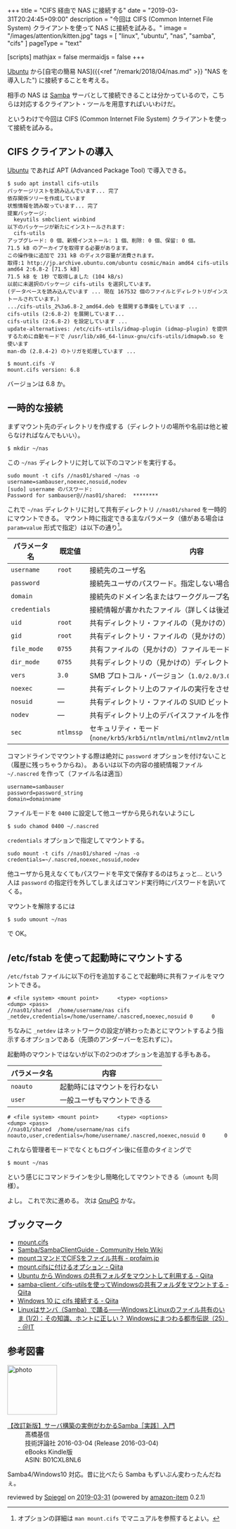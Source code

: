 +++
title = "CIFS 経由で NAS に接続する"
date = "2019-03-31T20:24:45+09:00"
description = "今回は CIFS (Common Internet File System) クライアントを使って NAS に接続を試みる。"
image = "/images/attention/kitten.jpg"
tags = [ "linux", "ubuntu", "nas", "samba", "cifs" ]
pageType = "text"

[scripts]
  mathjax = false
  mermaidjs = false
+++

[Ubuntu] から[自宅の簡易 NAS]({{<ref "/remark/2018/04/nas.md" >}} "NAS を導入した") に接続することを考える。

相手の NAS は [Samba] サーバとして接続できることは分かっているので，こちらは対応するクライアント・ツールを用意すればいいわけだ。

というわけで今回は CIFS (Common Internet File System) クライアントを使って接続を試みる。

## CIFS クライアントの導入

[Ubuntu] であれば APT (Advanced Package Tool) で導入できる。

```text
$ sudo apt install cifs-utils
パッケージリストを読み込んでいます... 完了
依存関係ツリーを作成しています                
状態情報を読み取っています... 完了
提案パッケージ:
  keyutils smbclient winbind
以下のパッケージが新たにインストールされます:
  cifs-utils
アップグレード: 0 個、新規インストール: 1 個、削除: 0 個、保留: 0 個。
71.5 kB のアーカイブを取得する必要があります。
この操作後に追加で 231 kB のディスク容量が消費されます。
取得:1 http://jp.archive.ubuntu.com/ubuntu cosmic/main amd64 cifs-utils amd64 2:6.8-2 [71.5 kB]
71.5 kB を 1秒 で取得しました (104 kB/s)
以前に未選択のパッケージ cifs-utils を選択しています。
(データベースを読み込んでいます ... 現在 167532 個のファイルとディレクトリがインストールされています。)
.../cifs-utils_2%3a6.8-2_amd64.deb を展開する準備をしています ...
cifs-utils (2:6.8-2) を展開しています...
cifs-utils (2:6.8-2) を設定しています ...
update-alternatives: /etc/cifs-utils/idmap-plugin (idmap-plugin) を提供するために自動モードで /usr/lib/x86_64-linux-gnu/cifs-utils/idmapwb.so を使います
man-db (2.8.4-2) のトリガを処理しています ...

$ mount.cifs -V
mount.cifs version: 6.8
```

バージョンは 6.8 か。

## 一時的な接続

まずマウント先のディレクトリを作成する（ディレクトリの場所や名前は他と被らなければなんでもいい）。

```text
$ mkdir ~/nas
```

この `~/nas` ディレクトリに対して以下のコマンドを実行する。

```text
sudo mount -t cifs //nas01/shared ~/nas -o username=sambauser,noexec,nosuid,nodev
[sudo] username のパスワード: 
Password for sambauser@//nas01/shared:  ********
```

これで `~/nas` ディレクトリに対して共有ディレクトリ `//nas01/shared` を一時的にマウントできる。
マウント時に指定できる主なパラメータ（値がある場合は `param=value` 形式で指定）は以下の通り[^cifs1]。

[^cifs1]: オプションの詳細は `man mount.cifs` でマニュアルを参照するとよい。

| パラメータ名  | 既定値    | 内容                                                                                |
| ------------- | --------- | ----------------------------------------------------------------------------------- |
| `username`    | `root`    | 接続先のユーザ名                                                                    |
| `password`    |           | 接続先ユーザのパスワード。指定しない場合は接続時に訊いてくる                        |
| `domain`      |           | 接続先のドメイン名またはワークグループ名（必要な場合のみ）                          |
| `credentials` |           | 接続情報が書かれたファイル（詳しくは後述する）                                      |
| `uid`         | `root`    | 共有ディレクトリ・ファイルの（見かけの）オーナー名                                  |
| `gid`         | `root`    | 共有ディレクトリ・ファイルの（見かけの）グループ名                                  |
| `file_mode`   | `0755`    | 共有ファイルの（見かけの）ファイルモード                              |
| `dir_mode`    | `0755`    | 共有ディレクトリの（見かけの）ディレクトリモード                          |
| `vers`        | `3.0`     | SMB プロトコル・バージョン（`1.0/2.0/3.0/3.1.1`）                                   |
| `noexec`      | ―         | 共有ディレクトリ上のファイルの実行をさせない                                        |
| `nosuid`      | ―         | 共有ディレクトリ・ファイルの SUID ビットを認識しない                                |
| `nodev`       | ―         | 共有ディレクトリ上のデバイスファイルを作用させない                                  |
| `sec`         | `ntlmssp` | セキュリティ・モード (`none/krb5/krb5i/ntlm/ntlmi/ntlmv2/ntlmv2i/ntlmssp/ntlmsspi`) |

コマンドラインでマウントする際は絶対に `password` オプションを付けないこと（履歴に残っちゃうからね）。
あるいは以下の内容の接続情報ファイル `~/.nascred` を作って（ファイル名は適当）

```text
username=sambauser
password=password_string
domain=domainname
```

ファイルモードを `0400` に設定して他ユーザから見られないようにし

```text
$ sudo chamod 0400 ~/.nascred
```

`credentials` オプションで指定してマウントする。

```text
sudo mount -t cifs //nas01/shared ~/nas -o credentials=~/.nascred,noexec,nosuid,nodev
```

他ユーザから見えなくてもパスワードを平文で保存するのはちょっと... という人は `password` の指定行を外してしまえばコマンド実行時にパスワードを訊いてくる。

マウントを解除するには

```text
$ sudo umount ~/nas
```

で OK。

## /etc/fstab を使って起動時にマウントする

`/etc/fstab` ファイルに以下の行を追加することで起動時に共有ファイルをマウントできる。

```text
# <file system> <mount point>      <type> <options>                                                 <dump> <pass>
//nas01/shared  /home/username/nas cifs   _netdev,credentials=/home/username/.nascred,noexec,nosuid 0      0
```

ちなみに `_netdev` はネットワークの設定が終わったあとにマウントするよう指示するオプションである（先頭のアンダーバーを忘れずに）。

起動時のマウントではないが以下の2つのオプションを追加する手もある。

| パラメータ名 | 内容                         |
| ------------ | ---------------------------- |
| `noauto`     | 起動時にはマウントを行わない |
| `user`       | 一般ユーザもマウントできる   |

```text
# <file system> <mount point>      <type> <options>                                                     <dump> <pass>
//nas01/shared  /home/username/nas cifs   noauto,user,credentials=/home/username/.nascred,noexec,nosuid 0      0
```

これなら管理者モードでなくともログイン後に任意のタイミングで

```text
$ mount ~/nas
```

という感じにコマンドラインを少し簡略化してマウントできる（`umount` も同様）。

よし。
これで次に進める。
次は [GnuPG] かな。

## ブックマーク

- [mount.cifs](http://www.samba.gr.jp/project/translation/3.5/htmldocs/manpages-3/mount.cifs.8.html)
- [Samba/SambaClientGuide - Community Help Wiki](https://help.ubuntu.com/community/Samba/SambaClientGuide)
- [mountコマンドでCIFSをファイル共有 - profaim.jp](http://www.profaim.jp/tools/soft/linux/mnt_cifs.php)
- [mount.cifsに付けるオプション - Qiita](https://qiita.com/kakinaguru_zo/items/af0122f79af0aa0913b7)
- [Ubuntu から Windows の共有フォルダをマウントして利用する - Qiita](https://qiita.com/mdstoy/items/54925cdcbca6d558b666)
- [samba-client／cifs-utilsを使ってWindowsの共有フォルダをマウントする - Qiita](https://qiita.com/You_name_is_YU/items/85ffbffee744f6f494ed)
- [Windows 10 に cifs 接続する - Qiita](https://qiita.com/office-itou/items/0f8df0c5f8c7022b7fad)
- [Linuxはサンバ（Samba）で踊る――WindowsとLinuxのファイル共有のいま (1/2)：その知識、ホントに正しい？ Windowsにまつわる都市伝説（25） - ＠IT](https://www.atmarkit.co.jp/ait/articles/1502/13/news042.html)

[Ubuntu]: https://www.ubuntu.com/ "The leading operating system for PCs, IoT devices, servers and the cloud | Ubuntu"
[Samba]: https://www.samba.org/ "Samba - opening windows to a wider world"
[GnuPG]: https://gnupg.org/ "The GNU Privacy Guard"

## 参考図書

<div class="hreview">
  <div class="photo"><a class="item url" href="https://www.amazon.co.jp/%E3%80%90%E6%94%B9%E8%A8%82%E6%96%B0%E7%89%88%E3%80%91%E3%82%B5%E3%83%BC%E3%83%90%E6%A7%8B%E7%AF%89%E3%81%AE%E5%AE%9F%E4%BE%8B%E3%81%8C%E3%82%8F%E3%81%8B%E3%82%8BSamba%EF%BC%BB%E5%AE%9F%E8%B7%B5%EF%BC%BD%E5%85%A5%E9%96%80-%E9%AB%99%E6%A9%8B%E5%9F%BA%E4%BF%A1-ebook/dp/B01CXL8NL6?SubscriptionId=AKIAJYVUJ3DMTLAECTHA&tag=baldandersinf-22&linkCode=xm2&camp=2025&creative=165953&creativeASIN=B01CXL8NL6"><img src="https://images-fe.ssl-images-amazon.com/images/I/51zK0JJz6ZL._SL160_.jpg" width="113" alt="photo"></a></div>
  <dl class="fn">
    <dt><a href="https://www.amazon.co.jp/%E3%80%90%E6%94%B9%E8%A8%82%E6%96%B0%E7%89%88%E3%80%91%E3%82%B5%E3%83%BC%E3%83%90%E6%A7%8B%E7%AF%89%E3%81%AE%E5%AE%9F%E4%BE%8B%E3%81%8C%E3%82%8F%E3%81%8B%E3%82%8BSamba%EF%BC%BB%E5%AE%9F%E8%B7%B5%EF%BC%BD%E5%85%A5%E9%96%80-%E9%AB%99%E6%A9%8B%E5%9F%BA%E4%BF%A1-ebook/dp/B01CXL8NL6?SubscriptionId=AKIAJYVUJ3DMTLAECTHA&tag=baldandersinf-22&linkCode=xm2&camp=2025&creative=165953&creativeASIN=B01CXL8NL6">【改訂新版】サーバ構築の実例がわかるSamba［実践］入門</a></dt>
	<dd>髙橋基信</dd>
    <dd>技術評論社 2016-03-04 (Release 2016-03-04)</dd>
    <dd>eBooks Kindle版</dd>
    <dd>ASIN: B01CXL8NL6</dd>
  </dl>
  <p class="description">Samba4/Windows10 対応。昔に比べたら Samba もずいぶん変わったんだねぇ。</p>
  <p class="powered-by" >reviewed by <a href='#maker' class='reviewer'>Spiegel</a> on <abbr class="dtreviewed" title="2019-03-31">2019-03-31</abbr> (powered by <a href="https://github.com/spiegel-im-spiegel/amazon-item" >amazon-item</a> 0.2.1)</p>
</div>
